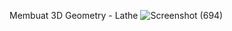 Membuat 3D Geometry - Lathe
![Screenshot (694)](https://github.com/user-attachments/assets/034d63fa-70e6-41d4-90be-17b1d11170ca)
